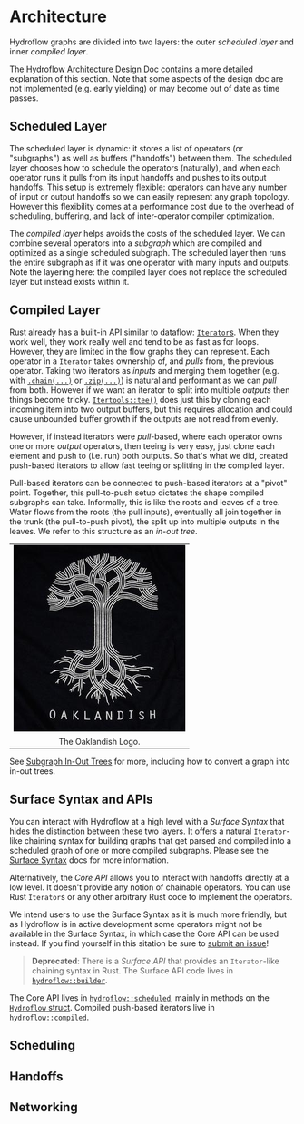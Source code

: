 # Architecture

Hydroflow graphs are divided into two layers: the outer _scheduled layer_ and
inner _compiled layer_.

The [Hydroflow Architecture Design Doc](https://www.mingweisamuel.com/hydroflow/design_docs/2021-10_architecture_design_doc.html)
contains a more detailed explanation of this section. Note that some aspects of
the design doc are not implemented (e.g. early yielding) or may become out of
date as time passes.

## Scheduled Layer

The scheduled layer is dynamic: it stores a list of operators (or "subgraphs")
as well as buffers ("handoffs") between them. The scheduled layer chooses how
to schedule the operators (naturally), and when each operator runs it pulls
from its input handoffs and pushes to its output handoffs. This setup is
extremely flexible: operators can have any number of input or output handoffs
so we can easily represent any graph topology. However this flexibility comes
at a performance cost due to the overhead of scheduling, buffering, and lack
of inter-operator compiler optimization.

The _compiled layer_ helps avoids the costs of the scheduled layer. We can
combine several operators into a _subgraph_ which are compiled and optimized as
a single scheduled subgraph. The scheduled layer then runs the entire subgraph
as if it was one operator with many inputs and outputs. Note the layering here:
the compiled layer does not replace the scheduled layer but instead exists
within it.

## Compiled Layer

Rust already has a built-in API similar to dataflow: [`Iterator`s](https://doc.rust-lang.org/std/iter/trait.Iterator.html).
When they work well, they work really well and tend to be as fast as for loops.
However, they are limited in the flow graphs they can represent. Each operator
in a `Iterator` takes ownership of, and _pulls_ from, the previous operator.
Taking two iterators as _inputs_ and merging them together (e.g. with
[`.chain(...)`](https://doc.rust-lang.org/std/iter/trait.Iterator.html#method.chain)
or [`.zip(...)`](https://doc.rust-lang.org/std/iter/trait.Iterator.html#method.zip))
is natural and performant as we can _pull_ from both. However if we want an
iterator to split into multiple _outputs_ then things become tricky. [`Itertools::tee()`](https://docs.rs/itertools/latest/itertools/trait.Itertools.html#method.tee)
does just this by cloning each incoming item into two output buffers, but this
requires allocation and could cause unbounded buffer growth if the outputs are
not read from evenly.

However, if instead iterators were _pull_-based, where each operator owns one
or more _output_ operators, then teeing is very easy, just clone each element
and push to (i.e. run) both outputs. So that's what we did, created push-based
iterators to allow fast teeing or splitting in the compiled layer.

Pull-based iterators can be connected to push-based iterators at a "pivot"
point. Together, this pull-to-push setup dictates the shape compiled subgraphs
can take. Informally, this is like the roots and leaves of a tree. Water flows
from the roots (the pull inputs), eventually all join together in the trunk
(the pull-to-push pivot), the split up into multiple outputs in the leaves.
We refer to this structure as an _in-out tree_.

||
| :---: |
| ![The Oaklandish Logo depicting the stylized roots, trunk, and branches of a tree.](img/oaklandish_logo.jpg) |
| The Oaklandish Logo. |

See [Subgraph In-Out Trees](./in-out_trees.md) for more, including how to
convert a graph into in-out trees.

## Surface Syntax and APIs

You can interact with Hydroflow at a high level with a _Surface Syntax_ that hides
the distinction between these two layers. It offers a natural `Iterator`-like chaining syntax for building 
graphs that get parsed and compiled into a scheduled graph of one or more compiled subgraphs. Please see the [Surface Syntax](./surface_syntax.md) docs for more information.

Alternatively, the _Core API_ allows you to interact with handoffs directly at a low
level. It doesn't provide any notion of chainable operators. You can use Rust `Iterator`s
or any other arbitrary Rust code to implement the operators.

We intend users to use the Surface Syntax as it is much more friendly, but as
Hydroflow is in active development some operators might not be available in
the Surface Syntax, in which case the Core API can be used instead. If you find
yourself in this sitation be sure to [submit an issue](https://github.com/hydro-project/hydroflow/issues/new)!

> **Deprecated**:  There is a _Surface API_ that provides an `Iterator`-like chaining syntax in Rust. The Surface API code lives in [`hydroflow::builder`](https://hydro-project.github.io/hydroflow/doc/hydroflow/builder/index.html).

The Core API lives in [`hydroflow::scheduled`](https://hydro-project.github.io/hydroflow/doc/hydroflow/scheduled/index.html),
mainly in methods on the [`Hydroflow` struct](https://hydro-project.github.io/hydroflow/doc/hydroflow/scheduled/graph/struct.Hydroflow.html).  Compiled push-based iterators live in [`hydroflow::compiled`](https://hydro-project.github.io/hydroflow/doc/hydroflow/compiled/index.html).
## Scheduling

## Handoffs

## Networking
